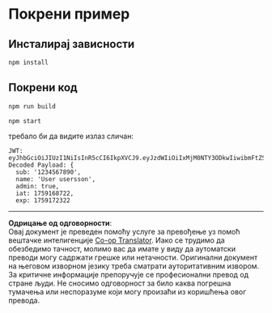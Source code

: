 <!--
CO_OP_TRANSLATOR_METADATA:
{
  "original_hash": "0f756f0d5b712847bd7d21b5e45c4166",
  "translation_date": "2025-10-07T01:43:34+00:00",
  "source_file": "03-GettingStarted/11-simple-auth/code/jwt-lab/typescript/README.md",
  "language_code": "sr"
}
-->
# Покрени пример

## Инсталирај зависности

```sh
npm install
```

## Покрени код

```sh
npm run build
```

```sh
npm start
```

требало би да видите излаз сличан:

```text
JWT: eyJhbGciOiJIUzI1NiIsInR5cCI6IkpXVCJ9.eyJzdWIiOiIxMjM0NTY3ODkwIiwibmFtZSI6IlVzZXIgdXNlcnNzb24iLCJhZG1pbiI6dHJ1ZSwiaWF0IjoxNzU5MTY4NzIyLCJleHAiOjE3NTkxNzIzMjJ9.JAMGCX_sHdqHzsKqqg6jHFUGk6zYZB7N77mWDqcRMcY
Decoded Payload: {
  sub: '1234567890',
  name: 'User usersson',
  admin: true,
  iat: 1759168722,
  exp: 1759172322
```

---

**Одрицање од одговорности**:  
Овај документ је преведен помоћу услуге за превођење уз помоћ вештачке интелигенције [Co-op Translator](https://github.com/Azure/co-op-translator). Иако се трудимо да обезбедимо тачност, молимо вас да имате у виду да аутоматски преводи могу садржати грешке или нетачности. Оригинални документ на његовом изворном језику треба сматрати ауторитативним извором. За критичне информације препоручује се професионални превод од стране људи. Не сносимо одговорност за било каква погрешна тумачења или неспоразуме који могу произаћи из коришћења овог превода.